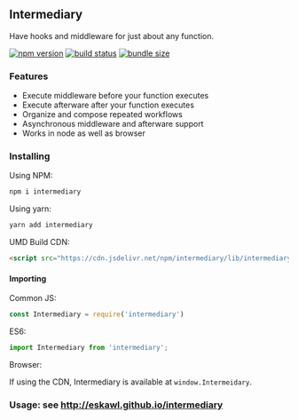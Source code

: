 ## Intermediary

Have hooks and middleware for just about any function.


[![npm version](https://img.shields.io/npm/v/intermediary.svg?logo=npm&style=popout)](https://www.npmjs.org/package/intermediary)
[![build status](https://img.shields.io/travis/eskawl/intermediary.svg?logo=travis&style=popout)](https://travis-ci.org/eskawl/intermediary)
[![bundle size](https://img.shields.io/bundlephobia/minzip/intermediary.svg?logo=webpack&style=popout-square)](https://bundlephobia.com/result?p=intermediary@1.0.0)

### Features
- Execute middleware before your function executes
- Execute afterware after your function executes
- Organize and compose repeated workflows
- Asynchronous middleware and afterware support
- Works in node as well as browser


### Installing

Using NPM:

```bash
npm i intermediary
```

Using yarn:

```bash
yarn add intermediary
```

UMD Build CDN:

```html
<script src="https://cdn.jsdelivr.net/npm/intermediary/lib/intermediary.min.js"></script>
```

#### Importing

Common JS:

```js
const Intermediary = require('intermediary')
```

ES6:

```js
import Intermediary from 'intermediary';
```
Browser:

If using the CDN, Intermediary is available at `window.Intermeidary`.

### Usage: see http://eskawl.github.io/intermediary